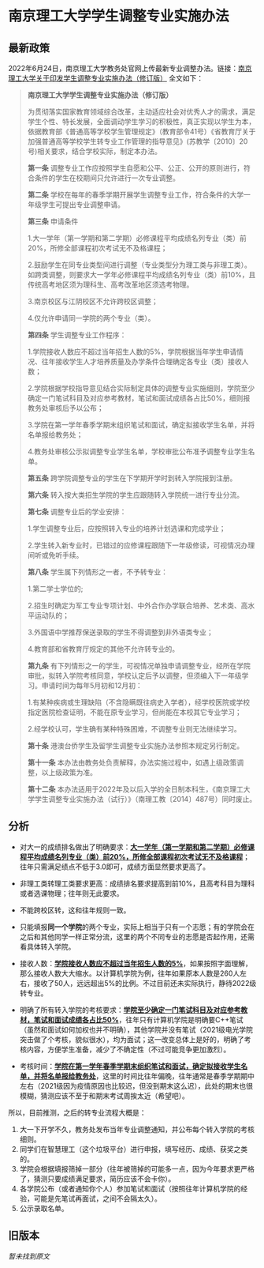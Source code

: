 # 南京理工大学学生调整专业实施办法

## 最新政策

2022年6月24日，南京理工大学教务处官网上传最新专业调整办法。链接：[南京理工大学关于印发学生调整专业实施办法（修订版）](https://jwc.njust.edu.cn/8e/c3/c1190a298691/page.htm)  全文如下：

>**南京理工大学学生调整专业实施办法（修订版）**
>
>
>
>为贯彻落实国家教育领域综合改革，主动适应社会对优秀人才的需求，满足学生个性、特长发展，全面调动学生学习的积极性，真正实现以学生为本，依据教育部《普通高等学校学生管理规定》（教育部令41号）《省教育厅关于加强普通高等学校学生转专业工作管理的指导意见》(苏教学〔2010〕20号)相关要求，结合学校实际，制定本办法。
>
>
>
>**第一条** 调整专业工作应按照学生自愿和公平、公正、公开的原则进行，符合条件的学生在校期间只允许进行一次专业调整。
>
>
>
>**第二条** 学校在每年的春季学期开展学生调整专业工作，符合条件的大学一年级学生可提出专业调整申请。
>
>
>
>**第三条** 申请条件
>
>1.大一学年（第一学期和第二学期）必修课程平均成绩名列专业（类）前20%，所修全部课程初次考试无不及格课程；
>
>2.鼓励学生在同专业类型间进行调整（专业类型分为理工类与非理工类）。如跨类调整，则要求大一学年必修课程平均成绩名列专业（类）前10%，且传统高考地区须为理科生、高考改革地区须选考物理。
>
>3.南京校区与江阴校区不允许跨校区调整；
>
>4.仅允许申请同一学院的两个专业（类）。
>
>
>
>**第四条** 学生调整专业工作程序：
>
>1.学院接收人数应不超过当年招生人数的5%，学院根据当年学生申请情况、往年接收学生人才培养质量及办学条件合理确定各专业（类）接收人数；
>
>2.学院根据学校指导意见结合实际制定具体的调整专业实施细则，学院至少确定一门笔试科目及对应参考教材，笔试和面试成绩各占比50%，细则报教务处审核后予以公布；
>
>3.学院在第一学年春季学期末组织笔试和面试，确定拟接收学生名单，并将名单报给教务处；
>
>4.教务处审核公示拟调整专业学生名单，学校审批公布准予调整专业学生名单。
>
>
>
>**第五条** 跨学院调整专业的学生在下学期开学时到转入学院报到注册。
>
>
>
>**第六条** 转入按大类招生学院的学生应跟随转入学院统一进行专业分流。
>
>
>
>**第七条** 调整专业后的学业安排：
>
>1.学生调整专业后，应按照转入专业的培养计划选课和完成学业；
>
>2.学生转入新专业时，已错过的应修课程跟随下一年级修读，可视情况办理间听或免听手续。
>
>
>
>**第八条** 学生属下列情形之一者，不予转专业：
>
>1.第二学士学位的;
>
>2.招生时确定为军工专业专项计划、中外合作办学联合培养、艺术类、高水平运动队的；
>
>3.外国语中学推荐保送录取的学生不得调整到非外语类专业；
>
>4.教育部和省教育厅规定的其他不允许转专业的。
>
>
>
>**第九条** 有下列情形之一的学生，可视情况单独申请调整专业，经所在学院审批，拟转入学院考核同意，学校认定后予以调整，但须编入下一年级学习。申请时间为每年5月初和12月初：
>
>1.有某种疾病或生理缺陷（不含隐瞒既往病史入学者），经学校医院或学校指定医院检查证明，不能在原专业学习，但尚能在本校其它专业学习；
>
>2.经学校认可，学生确有某种特殊困难，不调整专业则无法继续学习。
>
>
>
>**第十条** 港澳台侨学生及留学生调整专业实施办法参照本规定另行制定。
>
>
>
>**第十一条** 本办法由教务处负责解释，办法实施过程中，如遇上级政策调整，以上级政策为准。
>
>
>
>**第十二条** 本办法适用于2022年及以后入学的全日制本科生，《南京理工大学学生调整专业实施办法（试行）》（南理工教〔2014〕487号）同时废止。

## 分析

- 对大一的成绩排名做出了明确要求：**<u>大一学年（第一学期和第二学期）必修课程平均成绩名列专业（类）前20%，所修全部课程初次考试无不及格课程</u>**；往年只需满足绩点不低于3.0即可，成绩方面显然要求更高了。



- 非理工类转理工类要求更高：成绩排名要求提高到前10%，且高考科目为理科或者选课物理；往年则无此要求。



- 不能跨校区转，这和往年规则一致。



- 只能填报**同一个学院**的两个专业，实际上相当于只有一个志愿；有的学院会在之后和其他同学一样正常分流，这里的两个不同专业的志愿是否起作用，还需看具体转入学院。



- 接收人数：**<u>学院接收人数应不超过当年招生人数的5%</u>**，如果按照字面理解，那么接收人数大大缩水。以计算机学院为例，往年如果原本人数是260人左右，接收了50人，远远超出5%的比例。不过目前还未实际执行，静待2022级转专业。



- 明确了所有转入学院的考核要求：**<u>学院至少确定一门笔试科目及对应参考教材，笔试和面试成绩各占比50%</u>**，往年只有计算机学院是明确要C++笔试（虽然和面试如何加权也并不明确），其他学院并没有笔试（2021级电光学院突击做了个考核，貌似很水），均为面试；这一改变总体上是好的，明确了考核内容，方便学生准备，减少了不确定性（不过可能竞争更加激烈）。



- 考核时间：**<u>学院在第一学年春季学期末组织笔试和面试，确定拟接收学生名单，并将名单报给教务处</u>**，这里的时间比往年偏晚，往年通常是春季学期期中左右（2021级因为疫情原因也比较迟，但没到期末这么迟），此处的期末也很模糊，猜测应该不至于和期末考试周挨太近（希望吧）。



所以，目前推测，之后的转专业流程大概是：

1. 大一下开学不久，教务处发布当年专业调整通知，并公布每个转入学院的考核细则。
2. 同学们在智慧理工（这个垃圾平台）进行申报，填写经历、成绩、获奖之类的。
3. 学院会根据填报筛掉一部分（往年被筛掉的可能多一点，因为今年要求更严格了，猜测只要成绩满足要求，简历应该不会卡你）。
4. 各学院公布（或者通知你个人）参加笔试和面试（按照往年计算机学院的经验，可能是先笔试再面试，之间不会隔太久）。
5. 公示录取名单。



## 旧版本

*暂未找到原文*
